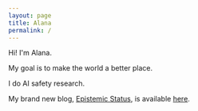 ```yaml
---
layout: page
title: Alana
permalink: /
---
```


Hi! I'm Alana.

My goal is to make the world a better place.

I do AI safety research.

My brand new blog, [Epistemic Status](/blog), is available [here](/blog).
